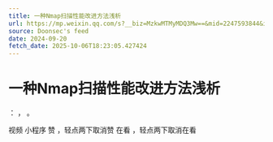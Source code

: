 ```yaml
---
title: 一种Nmap扫描性能改进方法浅析
url: https://mp.weixin.qq.com/s?__biz=MzkwMTMyMDQ3Mw==&mid=2247593844&idx=2&sn=9dd07f3bb5f809c42388f929c198ad9e
source: Doonsec's feed
date: 2024-09-20
fetch_date: 2025-10-06T18:23:05.427424
---
```


# 一种Nmap扫描性能改进方法浅析

：
，
。

视频
小程序
赞
，轻点两下取消赞
在看
，轻点两下取消在看